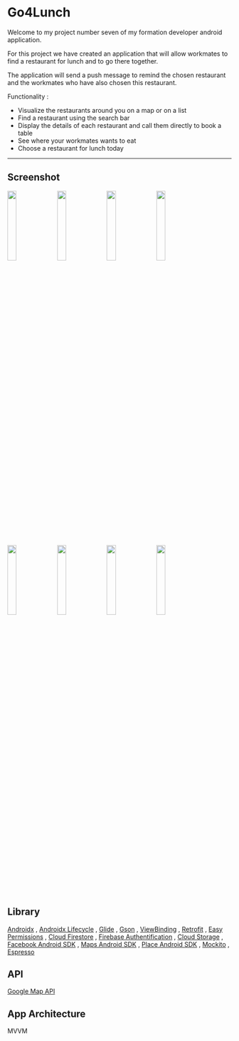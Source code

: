 # Go4Lunch

Welcome to my project number seven of my formation developer android application.

For this project we have created an application that will allow workmates to find a restaurant for lunch and to go there together.

The application will send a push message to remind the chosen restaurant and the workmates who have also chosen this restaurant.

Functionality :
* Visualize the restaurants around you on a map or on a list
* Find a restaurant using the search bar
* Display the details of each restaurant and call them directly to book a table
* See where your workmates wants to eat
* Choose a restaurant for lunch today 

---

## Screenshot

<img src="https://i.postimg.cc/8CfrxTdp/Screenshot-go4lunch-091740.png" width="20%" height="20%">&ensp;
<img src="https://i.postimg.cc/4yPKpyG5/Screenshot-go4lunch-092044.png" width="20%" height="20%">&ensp;
<img src="https://i.postimg.cc/wvhRTFbn/Screenshot-go4lunch-092110.png" width="20%" height="20%">&ensp;
<img src="https://i.postimg.cc/RFrnB2Gc/Screenshot-go4lunch-092136.png" width="20%" height="20%">

<img src="https://i.postimg.cc/kXMRqQNh/Screenshot-go4lunch-092220.png" width="20%" height="20%">&ensp;
<img src="https://i.postimg.cc/D0nJWs90/Screenshot-go4lunch-092248.png" width="20%" height="20%">&ensp;
<img src="https://i.postimg.cc/0yBwtzwX/Screenshot-go4lunch-092314.png" width="20%" height="20%">&ensp;
<img src="https://i.postimg.cc/ryNRBn4r/Screenshot-go4lunch-092334.png" width="20%" height="20%">

## Library

[Androidx](https://developer.android.com/jetpack/androidx) ,
[Androidx Lifecycle](https://developer.android.com/jetpack/androidx/releases/lifecycle) ,
[Glide](https://github.com/bumptech/glide/) ,
[Gson](https://github.com/google/gson/) ,
[ViewBinding](https://developer.android.com/topic/libraries/view-binding) ,
[Retrofit](https://square.github.io/retrofit/) ,
[Easy Permissions](https://github.com/googlesamples/easypermissions) ,
[Cloud Firestore](https://firebase.google.com/docs/firestore) ,
[Firebase Authentification](https://firebase.google.com/docs/auth) ,
[Cloud Storage](https://firebase.google.com/docs/storage) ,
[Facebook Android SDK](https://developers.facebook.com/docs/android/) ,
[Maps Android SDK](https://developers.google.com/maps/documentation/android-sdk/intro) ,
[Place Android SDK](https://developers.google.com/places/android-sdk/intro) ,
[Mockito](https://site.mockito.org/) ,
[Espresso](https://developer.android.com/training/testing/espresso)

## API

[Google Map API](https://maps.googleapis.com)

## App Architecture

MVVM

